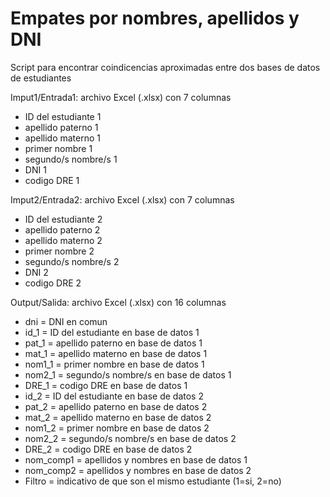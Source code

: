 # Empates por nombres, apellidos y DNI
Script para encontrar coindicencias aproximadas entre dos bases de datos de estudiantes

Imput1/Entrada1: archivo Excel (.xlsx) con 7 columnas
- ID del estudiante 1
- apellido paterno 1
- apellido materno 1
- primer nombre 1
- segundo/s nombre/s 1
- DNI 1
- codigo DRE 1

Imput2/Entrada2: archivo Excel (.xlsx) con 7 columnas
- ID del estudiante 2
- apellido paterno 2
- apellido materno 2
- primer nombre 2
- segundo/s nombre/s 2
- DNI 2
- codigo DRE 2

Output/Salida: archivo Excel (.xlsx) con 16 columnas
- dni = DNI en comun
- id_1 = ID del estudiante en base de datos 1
- pat_1 = apellido paterno en base de datos 1
- mat_1 = apellido materno en base de datos 1
- nom1_1 = primer nombre en base de datos 1
- nom2_1 = segundo/s nombre/s en base de datos 1
- DRE_1 = codigo DRE en base de datos 1
- id_2 = ID del estudiante en base de datos 2
- pat_2 = apellido paterno en base de datos 2
- mat_2 = apellido materno en base de datos 2
- nom1_2 = primer nombre en base de datos 2
- nom2_2 = segundo/s nombre/s en base de datos 2
- DRE_2 = codigo DRE en base de datos 2
- nom_comp1 = apellidos y nombres en base de datos 1
- nom_comp2 = apellidos y nombres en base de datos 2
- Filtro = indicativo de que son el mismo estudiante (1=si, 2=no)
